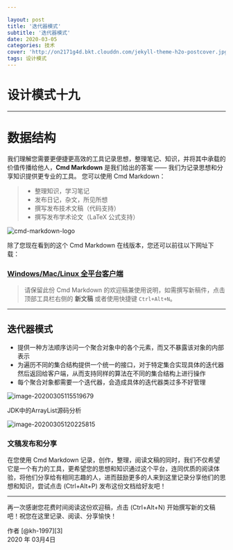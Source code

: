 ```yaml
---

layout: post
title: '迭代器模式'
subtitle: '迭代器模式'
date: 2020-03-05
categories: 技术
cover: 'http://on2171g4d.bkt.clouddn.com/jekyll-theme-h2o-postcover.jpg'
tags: 设计模式﻿
---
```


# 设计模式十九

------

# 数据结构 

我们理解您需要更便捷更高效的工具记录思想，整理笔记、知识，并将其中承载的价值传播给他人，**Cmd Markdown** 是我们给出的答案 —— 我们为记录思想和分享知识提供更专业的工具。 您可以使用 Cmd Markdown：

> * 整理知识，学习笔记
> * 发布日记，杂文，所见所想
> * 撰写发布技术文稿（代码支持）
> * 撰写发布学术论文（LaTeX 公式支持）

![cmd-markdown-logo](https://www.zybuluo.com/static/img/logo.png)

除了您现在看到的这个 Cmd Markdown 在线版本，您还可以前往以下网址下载：

### [Windows/Mac/Linux 全平台客户端](https://www.zybuluo.com/cmd/)

> 请保留此份 Cmd Markdown 的欢迎稿兼使用说明，如需撰写新稿件，点击顶部工具栏右侧的 <i class="icon-file"></i> **新文稿** 或者使用快捷键 `Ctrl+Alt+N`。

------

## 迭代器模式

- 提供一种方法顺序访问一个聚合对象中的各个元素，而又不暴露该对象的内部表示
- 为遍历不同的集合结构提供一个统一的接口，对于特定集合实现具体的迭代器然后返回给客户端，从而支持同样的算法在不同的集合结构上进行操作
- 每个聚合对象都需要一个迭代器，会造成具体的迭代器类过多不好管理



![image-20200305115519679](C:\Users\Administrator\AppData\Roaming\Typora\typora-user-images\image-20200305115519679.png)



JDK中的ArrayList源码分析

![image-20200305120225815](C:\Users\Administrator\AppData\Roaming\Typora\typora-user-images\image-20200305120225815.png)



### 文稿发布和分享

在您使用 Cmd Markdown 记录，创作，整理，阅读文稿的同时，我们不仅希望它是一个有力的工具，更希望您的思想和知识通过这个平台，连同优质的阅读体验，将他们分享给有相同志趣的人，进而鼓励更多的人来到这里记录分享他们的思想和知识，尝试点击 <i class="icon-share"></i> (Ctrl+Alt+P) 发布这份文档给好友吧！

------

再一次感谢您花费时间阅读这份欢迎稿，点击 <i class="icon-file"></i> (Ctrl+Alt+N) 开始撰写新的文稿吧！祝您在这里记录、阅读、分享愉快！

作者 [@kh-1997][3]     
2020 年 03月4日    